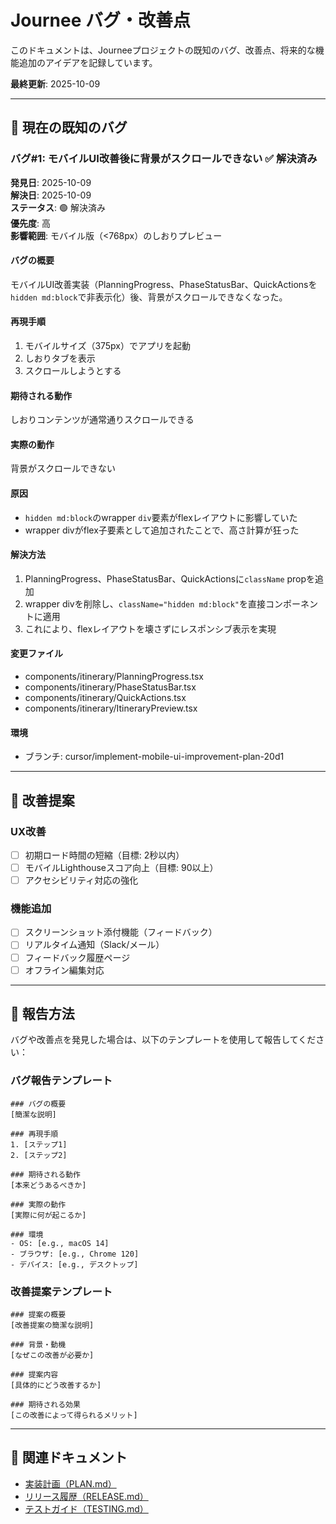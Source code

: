 # Journee バグ・改善点

このドキュメントは、Journeeプロジェクトの既知のバグ、改善点、将来的な機能追加のアイデアを記録しています。

**最終更新**: 2025-10-09

---

## 🐛 現在の既知のバグ

### バグ#1: モバイルUI改善後に背景がスクロールできない ✅ 解決済み

**発見日**: 2025-10-09  
**解決日**: 2025-10-09  
**ステータス**: 🟢 解決済み  
**優先度**: 高  
**影響範囲**: モバイル版（<768px）のしおりプレビュー

#### バグの概要
モバイルUI改善実装（PlanningProgress、PhaseStatusBar、QuickActionsを`hidden md:block`で非表示化）後、背景がスクロールできなくなった。

#### 再現手順
1. モバイルサイズ（375px）でアプリを起動
2. しおりタブを表示
3. スクロールしようとする

#### 期待される動作
しおりコンテンツが通常通りスクロールできる

#### 実際の動作
背景がスクロールできない

#### 原因
- `hidden md:block`のwrapper `div`要素がflexレイアウトに影響していた
- wrapper divがflex子要素として追加されたことで、高さ計算が狂った

#### 解決方法
1. PlanningProgress、PhaseStatusBar、QuickActionsに`className` propを追加
2. wrapper divを削除し、`className="hidden md:block"`を直接コンポーネントに適用
3. これにより、flexレイアウトを壊さずにレスポンシブ表示を実現

#### 変更ファイル
- components/itinerary/PlanningProgress.tsx
- components/itinerary/PhaseStatusBar.tsx
- components/itinerary/QuickActions.tsx
- components/itinerary/ItineraryPreview.tsx

#### 環境
- ブランチ: cursor/implement-mobile-ui-improvement-plan-20d1

---

## 📝 改善提案

### UX改善
- [ ] 初期ロード時間の短縮（目標: 2秒以内）
- [ ] モバイルLighthouseスコア向上（目標: 90以上）
- [ ] アクセシビリティ対応の強化

### 機能追加
- [ ] スクリーンショット添付機能（フィードバック）
- [ ] リアルタイム通知（Slack/メール）
- [ ] フィードバック履歴ページ
- [ ] オフライン編集対応

---

## 🔗 報告方法

バグや改善点を発見した場合は、以下のテンプレートを使用して報告してください：

### バグ報告テンプレート
```
### バグの概要
[簡潔な説明]

### 再現手順
1. [ステップ1]
2. [ステップ2]

### 期待される動作
[本来どうあるべきか]

### 実際の動作
[実際に何が起こるか]

### 環境
- OS: [e.g., macOS 14]
- ブラウザ: [e.g., Chrome 120]
- デバイス: [e.g., デスクトップ]
```

### 改善提案テンプレート
```
### 提案の概要
[改善提案の簡潔な説明]

### 背景・動機
[なぜこの改善が必要か]

### 提案内容
[具体的にどう改善するか]

### 期待される効果
[この改善によって得られるメリット]
```

---

## 🔗 関連ドキュメント

- [実装計画（PLAN.md）](./PLAN.md)
- [リリース履歴（RELEASE.md）](./RELEASE.md)
- [テストガイド（TESTING.md）](./TESTING.md)
